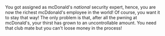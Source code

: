 You got assigned as mcDonald's *national* security expert, hence, you are now the richest mcDdonald's employee in the world! Of course, you want it to stay that way! The only problem is that, after all the pwning at mcDonald's, your thirst has grown to an uncontrollable amount. You need that club mate but you can't loose money in the process!